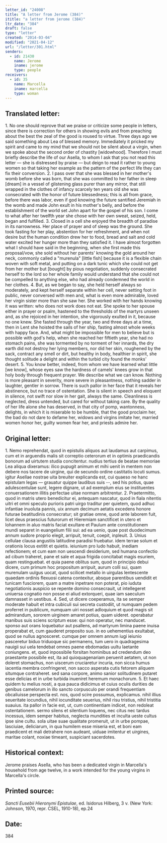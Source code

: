 ```yaml
---
letter_id: "24008"
title: "A letter from Jerome (384)"
ititle: "a letter from jerome (384)"
ltr_date: "384"
draft: false
type: "letter"
created: "2014-03-04"
modified: "2021-04-12"
url: "/letter/301.html"
senders:
  - id: 21430
    name: Jerome
    iname: jerome
    type: people
receivers:
  - id: 35
    name: Marcella
    iname: marcella
    type: woman
---
```

<h2> Translated letter:</h2>1.  No one should reprove that we praise or criticize some people in letters, since there is correction for others in showing evils and from preaching about the best the zeal of the good is roused to virtue.  Three days ago we said something about Lea of blessed memory.  Immediately it pricked my spirit and came to my mind that we should not be silent about a virgin, when we spoke about the second order of chastity [widowhood]. Therefore I must briefly describe the life of our Asella, to whom I ask that you not read this letter — she is distressed by praise — but deign to read it rather to young women so that taking her example as the pattern of the perfect life they can fix their conversion.
2.  I pass over that she was blessed in her mother's womb before she was born, that she was committed to her father in sleep [dream] in a vessel of glistening glass purer than any mirror, that still wrapped in the clothes of infancy scarcely ten years old she was consecrated with the honor of future blessedness; this is all from grace, before there was labor, even if god knowing the future santified Jeremiah in the womb and made John exult in his mother's belly, and before the establishment of the world set John apart for the gospel of his son.  I come to what after her twelfth year she chose with her own sweat, seized, held, began and fulfilled.
3.  Closed in a cell she enjoyed the breadth of paradise in its narrowness.  Her place of prayer and of sleep was the ground.  She took fasting for her play, abstention for her refreshment, and when not desire but the human condition drew her to food, bread and salt and cold water excited her hunger more than they satisfied it.  I have almost forgotten what I should have said in the beginning, when she first made this proposal/vow, she sold without her parents' knowing the gold around her neck, commonly called a "murenula" [little fish] because it is a flexible chain woven with soft metal, and putting on a dark tunic which she could not get from her mother but [bought] by pious negotiation, suddenly consecrated herself to the lord so her whole family would understand that she could not be compelled to anything else, who had already condemned the world in her clothes.
4.  But, as we began to say, she held herself always so moderately, and kept herself separate within her cell, never setting foot in public, never conversed with men and, what is even more admirable, loved her virgin sister more than she saw her.  She worked with her hands knowing it was written:  who does not work does not eat.  She spoke to her spouse either in prayer or psalm, hastened to the thresholds of the martyrs unseen and, as she rejoiced in her intention, she vigorously exulted in it, because no one knew.  She fasted through the year, two and three days at a time, then in Lent she hoisted the sails of her ship, fasting almost whole weeks with happy face.  And, what might be impossible for men to believe but is possible with god's help, when she reached her fiftieth year, she had no stomach pains, she was tormented by no torment of her innards, the dry earth did not destroy her lying members, nor did her skin, roughened by the sack, contract any smell or dirt, but healthy in body, healthier in spirit, she thought solitude a delight and within the turbid city found the monks' desert.
5.  You know better, indeed, from whom we have learned what little [we know], whose eyes saw the hardness of camels' knees grow in that holy body through frequent prayer.  We describe what we can know.  Nothing is more pleasant in severity, more severe in pleasantness, nothing sadder in laughter, gentler in sorrow.  There is such pallor in her face that it reveals her abstinence, but no trace of ostentation.  She is silent in speech and eloquent in silence, not swift nor slow in her gait, always the same.  Cleanliness is neglected, dress untended, but cared for without taking care.  By the quality of her life alone she has deserved, in that city of pomp, wantonness, delights, in which it is miserable to be humble, that the good proclaim her, the bad do not dare to defame her, widows and virgins imitate her, married women honor her, guilty women fear her, and priests admire her.
<h2 class="mt-4"> Original letter:</h2>1. Nemo reprehendat, quod in epistulis aliquos aut laudamus aut carpimus, cum et in arguendis malis sit correptio ceterorum et in optimis praedicandis bonorum ad uirtutem studia concitentur. nudius tertius de beatae memoriae Lea aliqua dixeramus: ilico pupugit animum et mihi uenit in mentem non debere nos tacere de uirgine, qui de secundo ordine castitatis locuti sumus. igitur Asellae nostrae uita breuiter explicanda est, cui quaeso ne hanc epistulam legas — grauatur quippe laudibus suis --, sed his potius, quae adulescentulae sunt, legere dignare, ut ad exemplum eius se instituentes conuersationem illitis perfectae uitae normam arbitrentur.
2.  Praetermitto, quod in matris utero benedicitur ei, antequam nascatur, quod in fiala nitentis uitri et omni speculo purioris patri uirgo traditur per quietem, quod adhuc infantiae inuoluta pannis, uix annum decimum aetatis excedens honore futurae beatitudinis consecratur; sit gratiae omne, quod ante laborem fuit, licet deus praescius futurorum et Hieremiam sanctificet in utero et Iohannem in aluo matris faciat exultare et Paulum ante constitutionem mundi separet in euangelium filii sui: ad ea uenio, quae post duodecimum annum sudore proprio elegit, arripuit, tenuit, coepit, inpleuit.
3.  Unius cellulae clausa angustiis latitudine paradisi fruebatur. idem terrae solum et orationis locus extitit et quietis. ieiunium pro ludo habuit, inediam refectionem; et cum eam non uescendi desiderium, sed humana confectio ad cibum traheret, pane et sale et aqua frigida concitabat magis esuriem, quam restinguebat. et quia paene oblitus sum, quod in principio debui dicere, cum primum hoc propositum arripuit, aurum colli sui, quam murenulam uulgus uocat, quod scilicet metallo in  uirgulas lentescente quaedam ordinis flexuosi catena contexitur, absque parentibus uendidit et tunicam fusciorem, quam a matre inpetrare non poterat, pio iuduta negotiationis auspicio se repente domino consecrauit, ut intellegeret uniuersa cognatio non posse ei aliud extorqueri, quae iam saeculum damnasset in uestibus.
4. Sed, ut dicere coeperamus, ita se semper moderate habuit et intra cubiculi sui secreta custodiit, ut numquam pedem proferret in publicum, numquam uiri nosset adloquium et quod magis sit admirandum, sororem uirginem amaret potius, quam uideret. operabatur manibus suis sciens scriptum esse: qui non operatur, nec manducet. sponso aut orans loquebatur aut psallens, ad martyrum limina paene inuisa properabat et, cum gauderet proposito suo. in eo uehementius exultabat, quod se  nullus   agnosceret. cumque per omnem annum iugi ieiunio pasceretur biduo triduoque sic permanens, tum uero in quadragesima nauigii sui uela tendebat omnes paene ebdomadas uultu laetante coniungens. et, quod inpossibile forsitan hominibus ad credendum deo praestante possibile est, ita ad  quioquagenariam  peruenit aetatem, ut non doleret stomachus, non uiscerum cruciaretur incuria, non sicca humus iacentia membra confringeret, non sacco asperata cutis fetorem aliquem situmque contraheret. sed sana corpore, animo sanior solitudinem putaret esse delicias et in urbe turbida inueniret heremum monachorum.
5. Et haec quidem tu melius nosti, a qua pauca didicimus et cuius oculis durities de genibus camelorum in illo sancto corpusculo per orandi frequentiam obcaliuisse perspecta est. nos, quod scire possumus, explicamus. nihil illius seueritate iocundius, nihil iocunditate seuerius, nihil risu tristius, nihil tristitia suauius. ita pallor in facie est, ut, cum continentiam indicet, non redoleat ostentationem. sermo silens et silentium loquens, nec citus nec tardus incessus, idem semper habitus, neglecta mundities et inculta ueste cultus ipse sine cultu. sola uitae suae qualitate promeruit, ut in urbe pompae, lasciuiae, deliciarum, in qua humilem esse  miseria est, et boni  eam praedicent et mali detrahere non audeant, uiduae imitentur et uirgines, maritae colant, noxiae timeant, suspiciant sacerdotes.
<h2 class="mt-4"> Historical context:</h2>Jerome praises Asella, who has been a dedicated virgin in Marcella's household from age twelve, in a work intended for the young virgins in Marcella's circle.
<h2 class="mt-4"> Printed source:</h2><p><em>Sancti Eusebii Hieronymi Epistulae</em>, ed. Isidorus Hilberg, 3 v. (New York: Johnson, 1970, repr. CSEL, 1910-18), ep.24</p><h2 class="mt-4"> Date:</h2>384